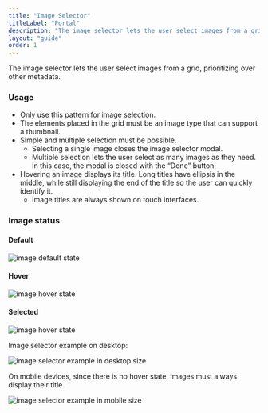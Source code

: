 ```yaml
---
title: "Image Selector"
titleLabel: "Portal"
description: "The image selector lets the user select images from a grid, prioritizing over other metadata."
layout: "guide"
order: 1
---
```


<div class="page-description">The image selector lets the user select images from a grid, prioritizing over other metadata.</div>

### Usage

* Only use this pattern for image selection.
* The elements placed in the grid must be an image type that can support a thumbnail.
* Simple and multiple selection must be possible.
    * Selecting a single image closes the image selector modal.
    * Multiple selection lets the user select as many images as they need. In this case, the modal is closed with the “Done” button.
* Hovering an image displays its title. Long titles have ellipsis in the middle, while still displaying the end of the title so the user can quickly identify it.
    * Image titles are always shown on touch interfaces.


### Image status

#### Default

![image default state](/lexicon/images/ImageSelectorImageDefault.jpg)

#### Hover

![image hover state](/lexicon/images/ImageSelectorImageHover.jpg)

#### Selected

![image hover state](/lexicon/images/ImageSelectorImageSelected.jpg)

Image selector example on desktop:

![image selector example in desktop size](/lexicon/images/ImageSelector.jpg)

On mobile devices, since there is no hover state, images must always display their title.

![image selector example in mobile size](/lexicon/images/ImageSelectorMobile.jpg)
